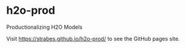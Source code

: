 # h2o-prod
Productionalizing H2O Models

Visit https://strabes.github.io/h2o-prod/ to see the GitHub pages site.